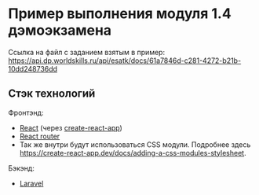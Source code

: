 # Пример выполнения модуля 1.4 дэмоэкзамена

Ссылка на файл с заданием взятым в пример: https://api.dp.worldskills.ru/api/esatk/docs/61a7846d-c281-4272-b21b-10dd248736dd

## Стэк технологий

Фронтэнд:
  - [React](https://reactjs.org/) (через [create-react-app](https://github.com/facebook/create-react-app))
  - [React router](https://reactrouter.com/en/main)
  - Так же внутри будут использоваться CSS модули. Подробнее здесь https://create-react-app.dev/docs/adding-a-css-modules-stylesheet.

Бэкэнд:
  - [Laravel](https://laravel.com/)
